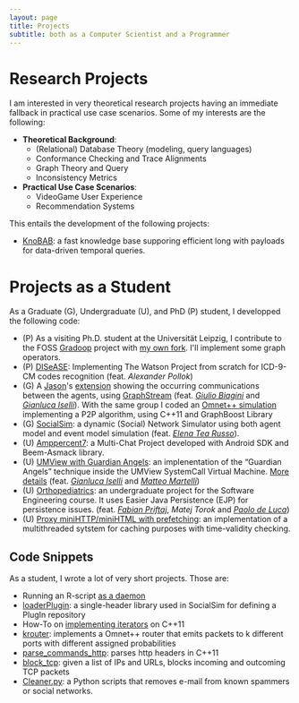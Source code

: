 ```yaml
---
layout: page
title: Projects
subtitle: both as a Computer Scientist and a Programmer
---
```


# Research Projects

I am interested in very theoretical research projects having an immediate fallback in practical use case scenarios. Some of my interests are the following:

 * **Theoretical Background**:
   - (Relational) Database Theory (modeling, query languages)
   - Conformance Checking and Trace Alignments
   - Graph Theory and Query
   - Inconsistency Metrics
 * **Practical Use Case Scenarios**:
   - VideoGame User Experience
   - Recommendation Systems

This entails the development of the following projects:

* [KnoBAB](github.com/datagram-db/knobab): a fast knowledge base supporing efficient long with payloads for data-driven temporal queries.


# Projects as a Student
As a Graduate (G), Undergraduate (U), and PhD (P) student, I developped the following code:

   * (P) As a visiting Ph.D. student at the Universität Leipzig, I contribute to the FOSS [Gradoop](http://www.gradoop.org) project with [my own fork](https://github.com/jackbergus/gradoop). I'll implement some graph operators.
   * (P) [DISeASE](http://github.com/jackbergus/DISeASE): Implementing The Watson Project from scratch for ICD-9-CM codes recognition (feat. *Alexander Pollok*) 
   * (G) A [Jason](http://jason.sourceforge.net/)'s [extension](https://drive.google.com/file/d/0B15ik0F3-2nGS0trUWh3a1dYdVU/edit) showing the occurring communications between the agents, using [GraphStream](http://graphstream-project.org/) (feat. *[Giulio Biagini](https://it.linkedin.com/in/giulio-biagini-090915167)* and *[Gianluca Iselli](https://it.linkedin.com/in/gianlucaiselli)*). With the same group I coded an [Omnet++ simulation](https://www.dropbox.com/s/gwq22m342nk2snf/Gruppo-Bergami-Biagini-Iselli.tar.gz?dl=1) implementing a P2P algorithm, using C++11 and GraphBoost Library
   * (G) [SocialSim](https://github.com/jackbergus/socialsim): a dynamic (Social) Network Simulator using both agent model and event model simulation  (feat. *[Elena Tea Russo](https://it.linkedin.com/in/elenatearusso)*).
   * (U) [Amppercent7](https://github.com/jackbergus/Amppercent7): a Multi-Chat Project developed with Android SDK and Beem-Asmack library.
   * (U) [UMView with Guardian Angels](https://www.dropbox.com/s/p843q3gvq6xln08/pxmview.tar.gz?dl=1): an implenentation of the “Guardian Angels” technique inside the UMView SystemCall Virtual Machine. [More details](http://www.cs.unibo.it/~renzo/vsd/angels_n_taxi) (feat. *[Gianluca Iselli](https://it.linkedin.com/in/gianlucaiselli)* and *[Matteo Martelli](https://it.linkedin.com/in/matteo-martelli-7350867a?trk=people-guest_people_search-card)*)
   * (U) [Orthopediatrics](https://github.com/FMP196/Orthopediatrics): an undergraduate project for the Software Engineering course. It uses Easier Java Persistence (EJP) for persistence issues. (feat. *[Fabian Priftaj](https://github.com/FMP196)*, *Matej Torok* and *[Paolo de Luca](https://it.linkedin.com/in/paolo-de-luca-b07a07a5)*)
   * (U) [Proxy miniHTTP/miniHTML with prefetching](https://www.dropbox.com/s/k0g5nxe9ixplu77/last.zip?dl=1): an implementation of a multithreaded sytstem for caching purposes with time-validity checking.


## Code Snippets

As a student, I wrote a lot of very short projects. Those are:

   * Running an R-script [as a daemon](https://gist.github.com/jackbergus/800ca4f4a17af69dc840)
   * [loaderPlugin](https://github.com/jackbergus/loaderPlugin): a single-header library used in SocialSim for defining a PlugIn repository
   * How-To on [implementing iterators](https://gist.github.com/jackbergus/9387426) on C++11
   * [krouter](https://github.com/jackbergus/krouter): implements a Omnet++ router that emits packets to k different ports with different assigned probabilities
   * [parse_commands_http](https://gist.github.com/jackbergus/5950137): parses http headers in C++11
   * [block_tcp](https://github.com/jackbergus/block_tcp): given a list of IPs and URLs, blocks incoming and outcoming TCP packets
   * [Cleaner.py](https://github.com/jackbergus/GeneralPythonScripts/blob/master/cleaner.py): a Python scripts that removes e-mail from known spammers or social networks.
